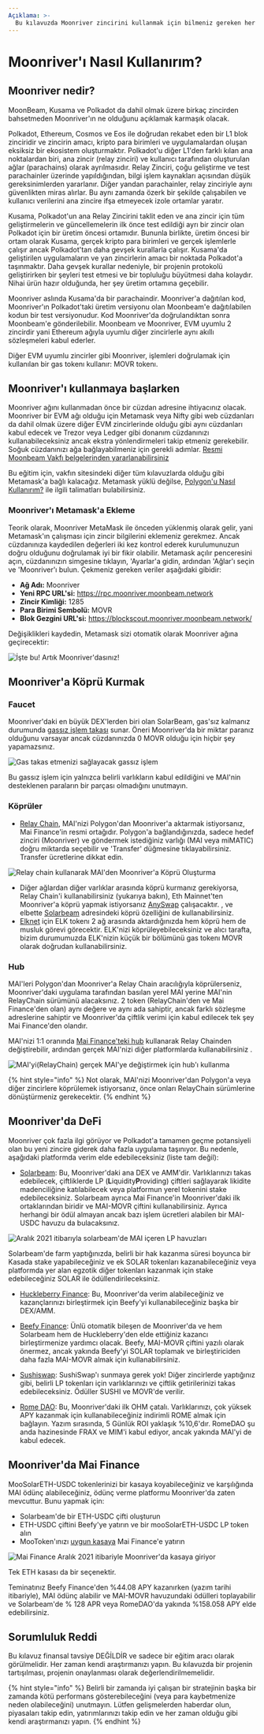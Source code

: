 ```yaml
---
Açıklama: >-
  Bu kılavuzda Moonriver zincirini kullanmak için bilmeniz gereken her şeyi açıklayacağız.
---
```


# Moonriver'ı Nasıl Kullanırım?

## Moonriver nedir?

MoonBeam, Kusama ve Polkadot da dahil olmak üzere birkaç zincirden bahsetmeden Moonriver'ın ne olduğunu açıklamak karmaşık olacak.

Polkadot, Ethereum, Cosmos ve Eos ile doğrudan rekabet eden bir L1 blok zinciridir ve zincirin amacı, kripto para birimleri ve uygulamalardan oluşan eksiksiz bir ekosistem oluşturmaktır. Polkadot'u diğer L1'den farklı kılan ana noktalardan biri, ana zincir (relay zinciri) ve kullanıcı tarafından oluşturulan ağlar (parachains) olarak ayrılmasıdır. Relay Zinciri, çoğu geliştirme ve test parachainler üzerinde yapıldığından, bilgi işlem kaynakları açısından düşük gereksinimlerden yararlanır. Diğer yandan parachainler, relay zinciriyle aynı güvenlikten miras alırlar. Bu aynı zamanda özerk bir şekilde çalışabilen ve kullanıcı verilerini ana zincire ifşa etmeyecek izole ortamlar yaratır.

Kusama, Polkadot'un ana Relay Zincirini taklit eden ve ana zincir için tüm geliştirmelerin ve güncellemelerin ilk önce test edildiği ayrı bir zincir olan Polkadot için bir üretim öncesi ortamıdır. Bununla birlikte, üretim öncesi bir ortam olarak Kusama, gerçek kripto para birimleri ve gerçek işlemlerle çalışır ancak Polkadot'tan daha gevşek kurallarla çalışır. Kusama'da geliştirilen uygulamaların ve yan zincirlerin amacı bir noktada Polkadot'a taşınmaktır. Daha gevşek kurallar nedeniyle, bir projenin protokolü geliştirirken bir şeyleri test etmesi ve bir topluluğu büyütmesi daha kolaydır. Nihai ürün hazır olduğunda, her şey üretim ortamına geçebilir.

Moonriver aslında Kusama'da bir parachaindir. Moonriver'a dağıtılan kod, Moonriver'ın Polkadot'taki üretim versiyonu olan Moonbeam'e dağıtılabilen kodun bir test versiyonudur. Kod Moonriver'da doğrulandıktan sonra Moonbeam'e gönderilebilir. Moonbeam ve Moonriver, EVM uyumlu 2 zincirdir yani Ethereum ağıyla uyumlu diğer zincirlerle aynı akıllı sözleşmeleri kabul ederler. 

Diğer EVM uyumlu zincirler gibi Moonriver, işlemleri doğrulamak için kullanılan bir gas tokenı kullanır: MOVR tokenı.

## Moonriver'ı kullanmaya başlarken

Moonriver ağını kullanmadan önce bir cüzdan adresine ihtiyacınız olacak. Moonriver bir EVM ağı olduğu için Metamask veya Nifty gibi web cüzdanları da dahil olmak üzere diğer EVM zincirlerinde olduğu gibi aynı cüzdanları kabul edecek ve Trezor veya Ledger gibi donanım cüzdanınızı kullanabileceksiniz ancak ekstra yönlendirmeleri takip etmeniz gerekebilir. Soğuk cüzdanınızı ağa bağlayabilmeniz için gerekli adımlar. [Resmi Moonbeam Vakfı belgelerinden yararlanabilirsiniz](https://moonbeam.foundation/tutorials/how-to-create-moonriver-ethereum-address/) 

Bu eğitim için, vakfın sitesindeki diğer tüm kılavuzlarda olduğu gibi Metamask'a bağlı kalacağız. Metamask yüklü değilse, [Polygon'u Nasıl Kullanırım?](<../polygon-tutorials/how-to-get-started-on-polygon.md>) ile ilgili talimatları bulabilirsiniz.

### Moonriver'ı Metamask'a Ekleme

Teorik olarak, Moonriver MetaMask ile önceden yüklenmiş olarak gelir, yani Metamask'ın çalışması için zincir bilgilerini eklemeniz gerekmez. Ancak cüzdanınıza kaydedilen değerleri iki kez kontrol ederek kurulumunuzun doğru olduğunu doğrulamak iyi bir fikir olabilir. Metamask açılır penceresini açın, cüzdanınızın simgesine tıklayın, 'Ayarlar'a gidin, ardından 'Ağlar'ı seçin ve 'Moonriver'ı bulun. Çekmeniz gereken veriler aşağıdaki gibidir:

* **Ağ Adı:** Moonriver
* **Yeni RPC URL'si:** https://rpc.moonriver.moonbeam.network
* **Zincir Kimliği:** 1285
* **Para Birimi Sembolü:** MOVR
* **Blok Gezgini URL'si:** https://blockscout.moonriver.moonbeam.network/

Değişiklikleri kaydedin, Metamask sizi otomatik olarak Moonriver ağına geçirecektir:

![İşte bu! Artık Moonriver'dasınız!](<../.gitbook/assets/Moonriver-setup-MM.png>)

## Moonriver'a Köprü Kurmak

### Faucet

Moonriver'daki en büyük DEX'lerden biri olan SolarBeam, gas'sız kalmanız durumunda [gassız işlem takası](https://app.solarbeam.io/bridge/gas-swap) sunar. Öneri Moonriver'da bir miktar paranız olduğunu varsayar ancak cüzdanınızda 0 MOVR olduğu için hiçbir şey yapamazsınız.

![Gas takas etmenizi sağlayacak gassız işlem](<../.gitbook/assets/Moonriver-faucet.png>)

Bu gassız işlem için yalnızca belirli varlıkların kabul edildiğini ve MAI'nin desteklenen paraların bir parçası olmadığını unutmayın.

### Köprüler

* [Relay Chain](https://app.relaychain.com/transfer#/), MAI'nizi Polygon'dan Moonriver'a aktarmak istiyorsanız, Mai Finance'in resmi ortağıdır. Polygon'a bağlandığınızda, sadece hedef zinciri (Moonriver) ve göndermek istediğiniz varlığı (MAI veya miMATIC) doğru miktarda seçebilir ve 'Transfer' düğmesine tıklayabilirsiniz. Transfer ücretlerine dikkat edin.

![Relay chain kullanarak MAI'den Moonriver'a Köprü Oluşturma](<../.gitbook/assets/Moonriver-relaychain.png>)

* Diğer ağlardan diğer varlıklar arasında köprü kurmanız gerekiyorsa, Relay Chain'i kullanabilirsiniz (yukarıya bakın), Eth Mainnet'ten Moonriver'a köprü yapmak istiyorsanız [AnySwap](https://anyswap.exchange/#/bridge) çalışacaktır. , ve elbette [Solarbeam](https://app.solarbeam.io/bridge) adresindeki köprü özelliğini de kullanabilirsiniz.
* [Elknet](https://app.elk.finance/#/elknet) için ELK tokenı 2 ağ arasında aktardığınızda hem köprü hem de musluk görevi görecektir. ELK'nizi köprüleyebileceksiniz ve alıcı tarafta, bizim durumumuzda ELK'nizin küçük bir bölümünü gas tokenı MOVR olarak doğrudan kullanabilirsiniz.

### Hub

MAI'leri Polygon'dan Moonriver'a Relay Chain aracılığıyla köprülerseniz, Moonriver'daki uygulama tarafından basılan yerel MAI yerine MAI'nin RelayChain sürümünü alacaksınız. 2 token (RelayChain'den ve Mai Finance'den olan) aynı değere ve aynı ada sahiptir, ancak farklı sözleşme adreslerine sahiptir ve Moonriver'da çiftlik verimi için kabul edilecek tek şey Mai Finance'den olandır.

MAI'nizi 1:1 oranında [Mai Finance'teki hub](https://app.mai.finance/hub) kullanarak Relay Chainden değiştirebilir, ardından gerçek MAI'nizi diğer platformlarda kullanabilirsiniz .

![MAI'yi(RelayChain) gerçek MAI'ye değiştirmek için hub'ı kullanma](<../.gitbook/assets/Moonriver-hub.png>)

{% hint style="info" %}
Not olarak, MAI'nizi Moonriver'dan Polygon'a veya diğer zincirlere köprülemek istiyorsanız, önce onları RelayChain sürümlerine dönüştürmeniz gerekecektir.
{% endhint %}

## Moonriver'da DeFi

Moonriver çok fazla ilgi görüyor ve Polkadot'a tamamen geçme potansiyeli olan bu yeni zincire giderek daha fazla uygulama taşınıyor. Bu nedenle, aşağıdaki platformda verim elde edebileceksiniz (liste tam değil):

* [Solarbeam](https://app.solarbeam.io): Bu, Moonriver'daki ana DEX ve AMM'dir. Varlıklarınızı takas edebilecek, çiftliklerde LP (**L**iquidity**P**roviding) çiftleri sağlayarak likidite madenciliğine katılabilecek veya platformun yerel tokenini stake edebileceksiniz. Solarbeam ayrıca Mai Finance'in Moonriver'daki ilk ortaklarından biridir ve MAI-MOVR çiftini kullanabilirsiniz. Ayrıca herhangi bir ödül almayan ancak bazı işlem ücretleri alabilen bir MAI-USDC havuzu da bulacaksınız.

![Aralık 2021 itibarıyla solarbeam'de MAI içeren LP havuzları](<../.gitbook/assets/Moonriver-solarbeam.png>)

Solarbeam'de farm yaptığınızda, belirli bir hak kazanma süresi boyunca bir Kasada stake yapabileceğiniz ve ek SOLAR tokenları kazanabileceğiniz veya platformda yer alan egzotik diğer tokenları kazanmak için stake edebileceğiniz SOLAR ile ödüllendirileceksiniz.

* [Huckleberry Finance](https://www.huckleberry.finance/): Bu, Moonriver'da verim alabileceğiniz ve kazançlarınızı birleştirmek için Beefy'yi kullanabileceğiniz başka bir DEX/AMM.

* [Beefy Finance](https://app.beefy.finance/#/moonriver): Ünlü otomatik bileşen de Moonriver'da ve hem Solarbeam hem de Huckleberry'den elde ettiğiniz kazancı birleştirmenize yardımcı olacak. Beefy, MAI-MOVR çiftini yazılı olarak önermez, ancak yakında Beefy'yi SOLAR toplamak ve birleştiriciden daha fazla MAI-MOVR almak için kullanabilirsiniz.

* [Sushiswap](https://app.sushi.com/): SushiSwap'ı sunmaya gerek yok! Diğer zincirlerde yaptığınız gibi, belirli LP tokenları için varlıklarınızı ve çiftlik getirilerinizi takas edebileceksiniz. Ödüller SUSHI ve MOVR'de verilir.

* [Rome DAO](https://romedao.finance/): Bu, Moonriver'daki ilk OHM çatalı. Varlıklarınızı, çok yüksek APY kazanmak için kullanabileceğiniz indirimli ROME almak için bağlayın. Yazım sırasında, 5 Günlük ROI yaklaşık %10,6'dır. RomeDAO şu anda hazinesinde FRAX ve MIM'i kabul ediyor, ancak yakında MAI'yi de kabul edecek.

## Moonriver'da Mai Finance

MooSolarETH-USDC tokenlerinizi bir kasaya koyabileceğiniz ve karşılığında MAI ödünç alabileceğiniz, ödünç verme platformu Moonriver'da zaten mevcuttur. Bunu yapmak için:

* Solarbeam'de bir ETH-USDC çifti oluşturun
* ETH-USDC çiftini Beefy'ye yatırın ve bir mooSolarETH-USDC LP token alın
* MooToken'ınızı [uygun kasaya](https://app.mai.finance/vaults/create) Mai Finance'e yatırın

![Mai Finance Aralık 2021 itibariyle Moonriver'da kasaya giriyor](<../.gitbook/assets/Moonriver-vaults.png>)

Tek ETH kasası da bir seçenektir.

Teminatınız Beefy Finance'den %44.08 APY kazanırken (yazım tarihi itibariyle), MAI ödünç alabilir ve MAI-MOVR havuzundaki ödülleri toplayabilir ve Solarbeam'de % 128 APR veya RomeDAO'da yakında %158.058 APY elde edebilirsiniz.

## Sorumluluk Reddi

Bu kılavuz finansal tavsiye DEĞİLDİR ve sadece bir eğitim aracı olarak görülmelidir. Her zaman kendi araştırmanızı yapın. Bu kılavuzda bir projenin tartışılması, projenin onaylanması olarak değerlendirilmemelidir.

{% hint style="info" %}
Belirli bir zamanda iyi çalışan bir stratejinin başka bir zamanda kötü performans gösterebileceğini (veya para kaybetmenize neden olabileceğini) unutmayın. Lütfen gelişmelerden haberdar olun, piyasaları takip edin, yatırımlarınızı takip edin ve her zaman olduğu gibi kendi araştırmanızı yapın.
{% endhint %}
